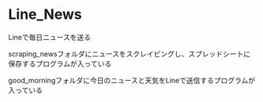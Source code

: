 # Line_News
Lineで毎日ニュースを送る

scraping_newsフォルダにニュースをスクレイピングし、スプレッドシートに保存するプログラムが入っている

good_morningフォルダに今日のニュースと天気をLineで送信するプログラムが入っている